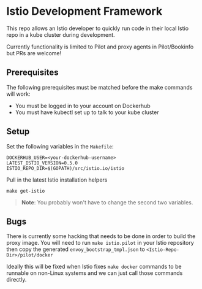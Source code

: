 # Istio Development Framework

This repo allows an Istio developer to quickly run code in their local Istio repo in a kube cluster during development.

Currently functionality is limited to Pilot and proxy agents in Pilot/Bookinfo but PRs are welcome!

## Prerequisites

The following prerequisites must be matched before the make commands will work:
- You must be logged in to your account on Dockerhub
- You must have kubectl set up to talk to your kube cluster

## Setup

Set the following variables in the `Makefile`:
```
DOCKERHUB_USER=<your-dockerhub-username>
LATEST_ISTIO_VERSION=0.5.0
ISTIO_REPO_DIR=$(GOPATH)/src/istio.io/istio
```

Pull in the latest Istio installation helpers
```
make get-istio
```

>**Note**: You probably won't have to change the second two variables.

## Bugs

There is currently some hacking that needs to be done in order to build the proxy image. You will need to run `make istio.pilot` in your Istio repository then copy the generated `envoy_bootstrap_tmpl.json` to `<Istio-Repo-Dir>/pilot/docker`

Ideally this will be fixed when Istio fixes `make docker` commands to be runnable on non-Linux systems and we can just call those commands directly.
